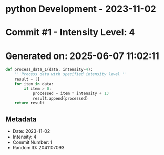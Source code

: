 ﻿# python Development - 2023-11-02
# Commit #1 - Intensity Level: 4
# Generated on: 2025-06-07 11:02:11
```python
def process_data_1(data, intensity=4):
    '''Process data with specified intensity level'''
    result = []
    for item in data:
        if item > 0:
            processed = item * intensity + 13
            result.append(processed)
    return result
```
## Metadata
- Date: 2023-11-02
- Intensity: 4
- Commit Number: 1
- Random ID: 2041107093

